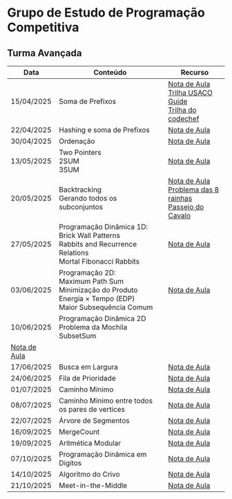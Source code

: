 # Grupo de Estudo de Programação Competitiva 

## Turma Avançada


| Data | Conteúdo | Recurso |
|------|----------|---------|
|  15/04/2025    | Soma de Prefixos | [Nota de Aula](Soma_de_Prefixo.pdf) <br> [Trilha USACO Guide](https://usaco.guide/silver/prefix-sums?lang=cpp) <br> [Trilha do codechef](https://www.codechef.com/pre/acticprefix-sums)|
| 22/04/2025     | Hashing e soma de Prefixos        |  [Nota de Aula](Hashing_e_prefixsum.pdf) |
| 30/04/2025   | Ordenação | [Nota de Aula](Ordenação.pdf) |
| 13/05/2025  | Two Pointers <br> 2SUM <br> 3SUM | [Nota de Aula](Two_pointer_and__Binary_Search.pdf) |
| 20/05/2025  | Backtracking <br> Gerando todos os subconjuntos| [Nota de Aula](Backtracking.pdf) <br> [Problema das 8 rainhas](https://marathoncode.blogspot.com/2012/06/importancia-de-algoritmos-eficientes.html) <br> [Passeio do Cavalo](https://marathoncode.blogspot.com/2012/05/algoritmos-de-tentativa-e-erro.html)|
| 27/05/2025 | Programação Dinâmica 1D: Brick Wall Patterns <br> Rabbits and Recurrence Relations <br> Mortal Fibonacci Rabbits | [Nota de Aula](Programação_Dinâmica_1D.pdf) |
| 03/06/2025 | Programação 2D: <br> Maximum Path Sum <br> Minimização do Produto Energia × Tempo (EDP) <br> Maior Subsequência Comum | [Nota de Aula](Programação_Dinâmica_2D.pdf) |
| 10/06/2025 | Programação Dinâmica 2D <br> Problema da Mochila <br> SubsetSum |
 [Nota de Aula](Programação_Dinâmica_2D__Mochila___SubsetSum_.pdf) | 
| 17/06/2025 | Busca em Largura | [Nota de Aula](Grafos.pdf) |
| 24/06/2025 | Fila de Prioridade | [Nota de Aula](Fila_de_Prioridades.pdf) |
| 01/07/2025 | Caminho Mínimo  | [Nota de Aula](Caminho_Minimo.pdf) |
| 08/07/2025 | Caminho Mínimo entre todos os pares de vertices  | [Nota de Aula](Caminho_Minimo_entre_todos_os_pares.pdf) |
| 22/07/2025 | Árvore de Segmentos  | [Nota de Aula](Arvore_de_Segmentos.pdf) |
| 16/09/2025 | MergeCount   | [Nota de Aula](MergeCount.pdf) |
| 19/09/2025 | Aritmética Modular   | [Nota de Aula](Aritmética_Modular.pdf) |
| 07/10/2025 | Programação Dinâmica em Digitos | [Nota de Aula](Programação_Dinâmica_em_Digitos.pdf) |
| 14/10/2025 | Algoritmo do Crivo | [Nota de Aula](Algoritmo_do_Crivo.pdf) |
| 21/10/2025 | Meet-in-the-Middle | [Nota de Aula](Meet_in_the_middle.pdf) |

